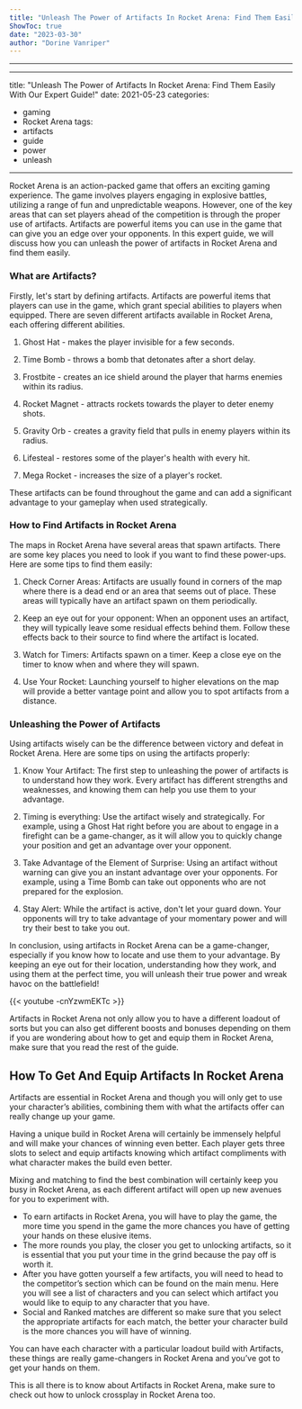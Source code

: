 ```yaml
---
title: "Unleash The Power of Artifacts In Rocket Arena: Find Them Easily With Our Expert Guide!"
ShowToc: true 
date: "2023-03-30"
author: "Dorine Vanriper"
---
```

*****
---
title: "Unleash The Power of Artifacts In Rocket Arena: Find Them Easily With Our Expert Guide!"
date: 2021-05-23
categories:
  - gaming
  - Rocket Arena
tags:
  - artifacts
  - guide
  - power
  - unleash
---

Rocket Arena is an action-packed game that offers an exciting gaming experience. The game involves players engaging in explosive battles, utilizing a range of fun and unpredictable weapons. However, one of the key areas that can set players ahead of the competition is through the proper use of artifacts. Artifacts are powerful items you can use in the game that can give you an edge over your opponents. In this expert guide, we will discuss how you can unleash the power of artifacts in Rocket Arena and find them easily.

### What are Artifacts?

Firstly, let's start by defining artifacts. Artifacts are powerful items that players can use in the game, which grant special abilities to players when equipped. There are seven different artifacts available in Rocket Arena, each offering different abilities.

1. Ghost Hat - makes the player invisible for a few seconds.

2. Time Bomb - throws a bomb that detonates after a short delay.

3. Frostbite - creates an ice shield around the player that harms enemies within its radius.

4. Rocket Magnet - attracts rockets towards the player to deter enemy shots.

5. Gravity Orb - creates a gravity field that pulls in enemy players within its radius.

6. Lifesteal - restores some of the player's health with every hit.

7. Mega Rocket - increases the size of a player's rocket.

These artifacts can be found throughout the game and can add a significant advantage to your gameplay when used strategically.

### How to Find Artifacts in Rocket Arena

The maps in Rocket Arena have several areas that spawn artifacts. There are some key places you need to look if you want to find these power-ups. Here are some tips to find them easily:

1. Check Corner Areas: Artifacts are usually found in corners of the map where there is a dead end or an area that seems out of place. These areas will typically have an artifact spawn on them periodically.

2. Keep an eye out for your opponent: When an opponent uses an artifact, they will typically leave some residual effects behind them. Follow these effects back to their source to find where the artifact is located.

3. Watch for Timers: Artifacts spawn on a timer. Keep a close eye on the timer to know when and where they will spawn.

4. Use Your Rocket: Launching yourself to higher elevations on the map will provide a better vantage point and allow you to spot artifacts from a distance.

### Unleashing the Power of Artifacts

Using artifacts wisely can be the difference between victory and defeat in Rocket Arena. Here are some tips on using the artifacts properly:

1. Know Your Artifact: The first step to unleashing the power of artifacts is to understand how they work. Every artifact has different strengths and weaknesses, and knowing them can help you use them to your advantage.

2. Timing is everything: Use the artifact wisely and strategically. For example, using a Ghost Hat right before you are about to engage in a firefight can be a game-changer, as it will allow you to quickly change your position and get an advantage over your opponent.

3. Take Advantage of the Element of Surprise: Using an artifact without warning can give you an instant advantage over your opponents. For example, using a Time Bomb can take out opponents who are not prepared for the explosion.

4. Stay Alert: While the artifact is active, don't let your guard down. Your opponents will try to take advantage of your momentary power and will try their best to take you out.

In conclusion, using artifacts in Rocket Arena can be a game-changer, especially if you know how to locate and use them to your advantage. By keeping an eye out for their location, understanding how they work, and using them at the perfect time, you will unleash their true power and wreak havoc on the battlefield!

{{< youtube -cnYzwmEKTc >}} 



Artifacts in Rocket Arena not only allow you to have a different loadout of sorts but you can also get different boosts and bonuses depending on them if you are wondering about how to get and equip them in Rocket Arena, make sure that you read the rest of the guide.
 
## How To Get And Equip Artifacts In Rocket Arena
 
Artifacts are essential in Rocket Arena and though you will only get to use your character’s abilities, combining them with what the artifacts offer can really change up your game.
 
Having a unique build in Rocket Arena will certainly be immensely helpful and will make your chances of winning even better. Each player gets three slots to select and equip artifacts knowing which artifact compliments with what character makes the build even better.
 
Mixing and matching to find the best combination will certainly keep you busy in Rocket Arena, as each different artifact will open up new avenues for you to experiment with.
 
- To earn artifacts in Rocket Arena, you will have to play the game, the more time you spend in the game the more chances you have of getting your hands on these elusive items.
 - The more rounds you play, the closer you get to unlocking artifacts, so it is essential that you put your time in the grind because the pay off is worth it.
 - After you have gotten yourself a few artifacts, you will need to head to the competitor’s section which can be found on the main menu. Here you will see a list of characters and you can select which artifact you would like to equip to any character that you have.
 - Social and Ranked matches are different so make sure that you select the appropriate artifacts for each match, the better your character build is the more chances you will have of winning.

 
You can have each character with a particular loadout build with Artifacts, these things are really game-changers in Rocket Arena and you’ve got to get your hands on them.
 
This is all there is to know about Artifacts in Rocket Arena, make sure to check out how to unlock crossplay in Rocket Arena too.




